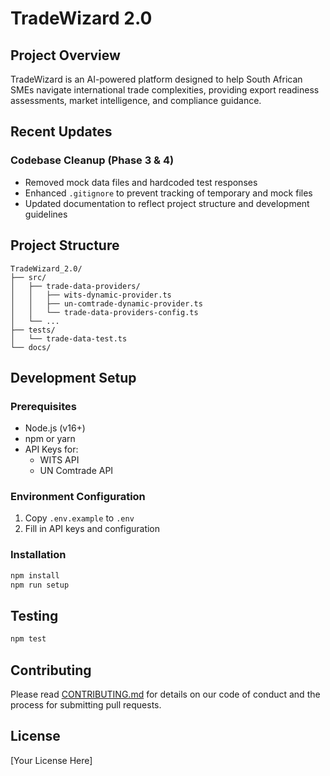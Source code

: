 # TradeWizard 2.0

## Project Overview
TradeWizard is an AI-powered platform designed to help South African SMEs navigate international trade complexities, providing export readiness assessments, market intelligence, and compliance guidance.

## Recent Updates
### Codebase Cleanup (Phase 3 & 4)
- Removed mock data files and hardcoded test responses
- Enhanced `.gitignore` to prevent tracking of temporary and mock files
- Updated documentation to reflect project structure and development guidelines

## Project Structure
```
TradeWizard_2.0/
├── src/
│   ├── trade-data-providers/
│   │   ├── wits-dynamic-provider.ts
│   │   ├── un-comtrade-dynamic-provider.ts
│   │   └── trade-data-providers-config.ts
│   └── ...
├── tests/
│   └── trade-data-test.ts
└── docs/
```

## Development Setup

### Prerequisites
- Node.js (v16+)
- npm or yarn
- API Keys for:
  - WITS API
  - UN Comtrade API

### Environment Configuration
1. Copy `.env.example` to `.env`
2. Fill in API keys and configuration

### Installation
```bash
npm install
npm run setup
```

## Testing
```bash
npm test
```

## Contributing
Please read [CONTRIBUTING.md](CONTRIBUTING.md) for details on our code of conduct and the process for submitting pull requests.

## License
[Your License Here]
